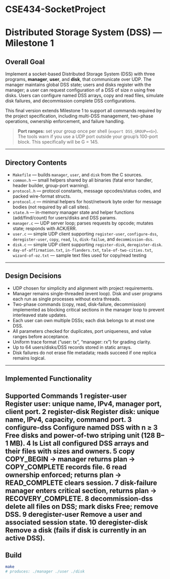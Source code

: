 # CSE434-SocketProject
# Distributed Storage System (DSS) — Milestone 1

## Overall Goal
Implement a socket-based Distributed Storage System (DSS) with three programs, **manager**, **user**, and **disk**, that communicate over UDP. The manager maintains global DSS state; users and disks register with the manager; a user can request configuration of a DSS of size _n_ using free disks. Users can configure named DSS arrays, copy and read files, simulate disk failures, and decommission complete DSS configurations.

This final version extends Milestone 1 to support all commands required by the project specification, including multi-DSS management, two-phase operations, ownership enforcement, and failure handling.

> **Port ranges:** set your group once per shell (`export DSS_GROUP=<G>`). The tools warn if you use a UDP port outside your group’s 100-port block. This specifically will be G = 145.

---

## Directory Contents

- `Makefile` — builds `manager`, `user`, and `disk` from the C sources.
- `common.h` — small helpers shared by all binaries (fatal error handler, header builder, group-port warning).
- `protocol.h` — protocol constants, message opcodes/status codes, and packed wire-format structs.
- `protocol.c` — minimal helpers for host/network byte order for message bodies (not required by all call sites).
- `state.h` — in-memory manager state and helper functions (add/find/count) for users/disks and DSS params.
- `manager.c` — UDP server loop; parses requests by opcode; mutates state; responds with ACK/ERR.
- `user.c` — simple UDP client supporting `register-user`, `configure-dss`, `deregister-user`, `copy`, `read`, `ls`, `disk-failue`, and `decommission-dss`.
- `disk.c` — simple UDP client supporting `register-disk`, `deregister-disk`.
- `day-of-affirmation.txt`, `in-flanders.txt`, `tale-of-two-cities.txt`, `wizard-of-oz.txt` — sample text files used for copy/read testing
---

## Design Decisions
- UDP chosen for simplicity and alignment with project requirements.
- Manager remains single-threaded (event loop). Disk and user programs each run as single processes without extra threads.
- Two-phase commands (copy, read, disk-failure, decommission) implemented as blocking critical sections in the manager loop to prevent interleaved state updates.
- Each user can own multiple DSSs; each disk belongs to at most one DSS.
- All parameters checked for duplicates, port uniqueness, and value ranges before acceptance.
- Uniform trace format (“user: tx”, “manager: rx”) for grading clarity.
- Up to 64 users/disks/DSS records stored in static arrays.
- Disk failures do not erase file metadata; reads succeed if one replica remains logical.
---

## Implemented Functionality
Supported Commands
1	register-user	
  Register user: unique name, IPv4, manager port, client port.
2	register-disk
  Register disk: unique name, IPv4, capacity, command port.
3	configure-dss
  Configure named DSS with n ≥ 3 Free disks and power-of-two striping unit (128 B–1 MB).
4	ls
  List all configured DSS arrays and their files with sizes and owners.
5	copy	
  COPY_BEGIN → manager returns plan → COPY_COMPLETE records file.
6	read	
  ownership enforced; returns plan → READ_COMPLETE clears session.
7	disk-failure	
  manager enters critical section, returns plan → RECOVERY_COMPLETE.
8	decommission-dss	
  delete all files on DSS; mark disks Free; remove DSS.
9	deregister-user
  Remove a user and associated session state.
10	deregister-disk
  Remove a disk (fails if disk is currently in an active DSS).
---

## Build

```bash
make
# produces: ./manager ./user ./disk

